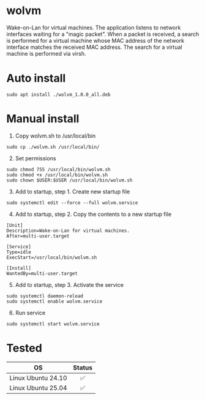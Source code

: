 # wolvm
Wake-on-Lan for virtual machines. The application listens to network interfaces waiting for a "magic packet". When a packet is received, a search is performed for a virtual machine whose MAC address of the network interface matches the received MAC address. The search for a virtual machine is performed via virsh.

# Auto install
```shell
sudo apt install ./wolvm_1.0.0_all.deb
```

# Manual install
1. Copy wolvm.sh to /usr/local/bin
```shell
sudo cp ./wolvm.sh /usr/local/bin/
```
2. Set permissions
```shell
sudo chmod 755 /usr/local/bin/wolvm.sh
sudo chmod +x /usr/local/bin/wolvm.sh
sudo chown $USER:$USER /usr/local/bin/wolvm.sh
```
3. Add to startup, step 1. Create new startup file
```shell
sudo systemctl edit --force --full wolvm.service
```
4. Add to startup, step 2. Copy the contents to a new startup file
```
[Unit]
Description=Wake-on-Lan for virtual machines.
After=multi-user.target

[Service]
Type=idle
ExecStart=/usr/local/bin/wolvm.sh

[Install]
WantedBy=multi-user.target
```
5. Add to startup, step 3. Activate the service
```shell
sudo systemctl daemon-reload
sudo systemctl enable wolvm.service
```

6. Run service
```shell
sudo systemctl start wolvm.service
```

# Tested
|         OS         | Status |
|--------------------|:------:|
| Linux Ubuntu 24.10 |    ✅   |
| Linux Ubuntu 25.04 |    ✅   |
